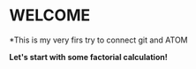 # WELCOME

*This is my very firs try to connect git and ATOM

__Let's start with some factorial calculation!__
